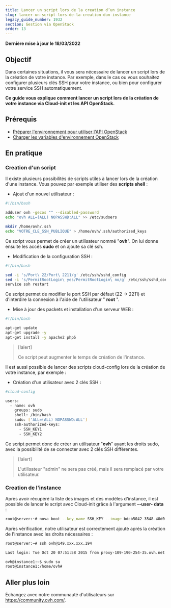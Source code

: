 ```yaml
---
title: Lancer un script lors de la creation d’un instance
slug: lancer-un-script-lors-de-la-creation-dun-instance
legacy_guide_number: 1932
section: Gestion via OpenStack
order: 13
---
```



**Dernière mise à jour le 18/03/2022**
  
## Objectif

Dans certaines situations, il vous sera nécessaire de lancer un script lors de la création de votre instance. Par exemple, dans le cas ou vous souhaitez configurer plusieurs clés SSH pour votre instance, ou bien pour configurer votre service SSH automatiquement.

**Ce guide vous explique comment lancer un script lors de la création de votre instance via Cloud-init et les API OpenStack.**


## Prérequis

- [Préparer l'environnement pour utiliser l'API OpenStack](../preparer-lenvironnement-pour-utiliser-lapi-openstack/)
- [Charger les variables d'environnement OpenStack](../charger-les-variables-denvironnement-openstack/)


## En pratique

### Creation d'un script

Il existe plusieurs possibilités de scripts utiles à lancer lors de la création d'une instance. Vous pouvez par exemple utiliser des **scripts shell**  :

- Ajout d'un nouvel utilisateur :

```bash
#!/bin/bash

adduser ovh -gecos "" --disabled-password
echo "ovh ALL=(ALL) NOPASSWD:ALL" >> /etc/sudoers

mkdir /home/ovh/.ssh
echo "VOTRE_CLE_SSH_PUBLIQUE" > /home/ovh/.ssh/authorized_keys
```


Ce script vous permet de créer un utilisateur nommé "**ovh**". On lui donne ensuite les accés **sudo** et on ajoute sa clé ssh.

- Modification de la configuration SSH :

```bash
#!/bin/bash

sed -i 's/Port\ 22/Port\ 2211/g' /etc/ssh/sshd_config
sed -i 's/PermitRootLogin\ yes/PermitRootLogin\ no/g' /etc/ssh/sshd_config
service ssh restart
```


Ce script permet de modifier le port SSH par défaut (22 -> 2211) et d'interdire la connexion à l'aide de l'utilisateur " **root** ".

- Mise à jour des packets et installation d'un serveur WEB :

```bash
#!/bin/bash

apt-get update
apt-get upgrade -y
apt-get install -y apache2 php5
```


> [!alert]
>
> Ce script peut augmenter le temps de création de l'instance.
> 

Il est aussi possible de lancer des scripts cloud-config lors de la création de votre instance, par exemple :

- Création d'un utilisateur avec 2 clés SSH :

```bash
#cloud-config

users:
  - name: ovh
    groups: sudo
    shell: /bin/bash
    sudo: ['ALL=(ALL) NOPASSWD:ALL']
    ssh-authorized-keys:
      - SSH_KEY1
      - SSH_KEY2
```


Ce script permet donc de créer un utilisateur "**ovh**" ayant les droits sudo, avec la possibilité de se connecter avec 2 clés SSH différentes.



> [!alert]
>
> L'utilisateur "admin" ne sera pas créé, mais il sera remplacé par votre
> utilisateur.
> 


### Creation de l'instance

Après avoir récupéré la liste des images et des modèles d'instance, il est possible de lancer le script avec Cloud-init grâce à l'argument **--user- data** :


```bash
root@server:~# nova boot --key_name SSH_KEY --image bdcb5042-3548-40d0-b06f-79551d3b4377 --flavor 98c1e679-5f2c-4069-b4da-4a4f7179b758 --user-data ./adduser.sh Instance1
```

Après vérification, notre utilisateur est correctement ajouté après la création de l'instance avec les droits nécessaires :


```bash
root@server:~# ssh ovh@149.xxx.xxx.194

Last login: Tue Oct 20 07:51:58 2015 from proxy-109-190-254-35.ovh.net

ovh@instance1:~$ sudo su
root@instance1:/home/ovh#
```

## Aller plus loin
  
Échangez avec notre communauté d'utilisateurs sur <https://community.ovh.com/>.